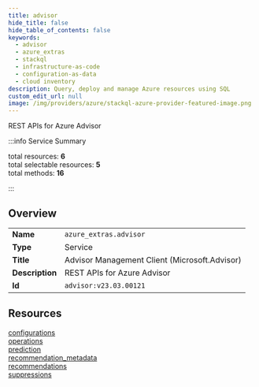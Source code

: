 ```yaml
---
title: advisor
hide_title: false
hide_table_of_contents: false
keywords:
  - advisor
  - azure_extras
  - stackql
  - infrastructure-as-code
  - configuration-as-data
  - cloud inventory
description: Query, deploy and manage Azure resources using SQL
custom_edit_url: null
image: /img/providers/azure/stackql-azure-provider-featured-image.png
---
```

REST APIs for Azure Advisor  
    
:::info Service Summary

<div class="row">
<div class="providerDocColumn">
<span>total resources:&nbsp;<b>6</b></span><br />
<span>total selectable resources:&nbsp;<b>5</b></span><br />
<span>total methods:&nbsp;<b>16</b></span><br />
</div>
</div>

:::

## Overview
<table><tbody>
<tr><td><b>Name</b></td><td><code>azure_extras.advisor</code></td></tr>
<tr><td><b>Type</b></td><td>Service</td></tr>
<tr><td><b>Title</b></td><td>Advisor Management Client (Microsoft.Advisor)</td></tr>
<tr><td><b>Description</b></td><td>REST APIs for Azure Advisor</td></tr>
<tr><td><b>Id</b></td><td><code>advisor:v23.03.00121</code></td></tr>
</tbody></table>

## Resources
<div class="row">
<div class="providerDocColumn">
<a href="/providers/azure_extras/advisor/configurations/">configurations</a><br />
<a href="/providers/azure_extras/advisor/operations/">operations</a><br />
<a href="/providers/azure_extras/advisor/prediction/">prediction</a><br />
</div>
<div class="providerDocColumn">
<a href="/providers/azure_extras/advisor/recommendation_metadata/">recommendation_metadata</a><br />
<a href="/providers/azure_extras/advisor/recommendations/">recommendations</a><br />
<a href="/providers/azure_extras/advisor/suppressions/">suppressions</a><br />
</div>
</div>
